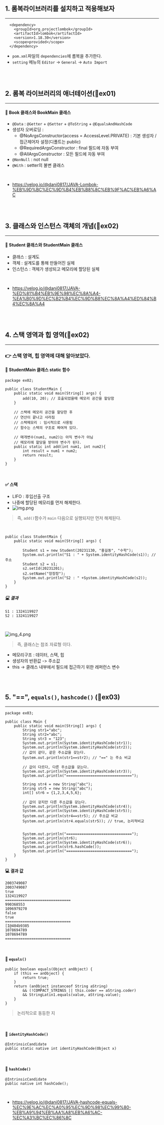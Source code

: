 ## 1. 롬복라이브러리를 설치하고 적용해보자
___
```
  <dependency>
    <groupId>org.projectlombok</groupId>
    <artifactId>lombok</artifactId>
    <version>1.18.30</version>
    <scope>provided</scope>
  </dependency>
```
 - `pom.xml`파일의 `dependencies`에 롬복을 추가한다.
- `setting` 메뉴의 `Editor` -> `General` -> `Auto Import`

<br>
<br>

## 2. 롬복 라이브러리의 애너테이션(📂ex01)
___

#### 💾 Book 클래스와 BookMain 클래스<br>
 
 - `@Data` : `@Getter` +  `@Setter` + `@ToString` + `@EqualsAndHashCode`
 - 생성자 오버로딩 :
   - @NoArgsConstructor(access = AccessLevel.PRIVATE) : 기본 생성자 / 접근제어자 설정(디폴트는 public)
   - @RequiredArgsConstructor : final 필드에 자동 부여
   - @AllArgsConstructor : 모든 필드에 자동 부여
 - `@NonNull` : not null
 - `@With` : setter의 불변 클래스

<br>

- https://velog.io/@dani0817/JAVA-Lombok-%EB%9D%BC%EC%9D%B4%EB%B8%8C%EB%9F%AC%EB%A6%AC

<br>
<br>

## 3. 클래스와 인스턴스 객체의 개념(📂ex02)
___
#### 💾 Student 클래스와 StudentMain 클래스<br>
 - 클래스 : 설계도
 - 객체 : 설계도를 통해 만들어진 실체
 - 인스턴스 : 객체가 생성되고 메모리에 할당된 실체

<br>

- https://velog.io/@dani0817/JAVA-%ED%81%B4%EB%9E%98%EC%8A%A4-%EA%B0%9D%EC%B2%B4%EC%9D%B8%EC%8A%A4%ED%84%B4%EC%8A%A4

 <br>
<br>

## 4. 스택 영역과 힙 영역(📂ex02)
___

### 👉 스택 영역, 힙 영역에 대해 알아보았다.<br>
#### 💾 StudentMain 클래스 static 함수
````
package ex02;

public class StudentMain {
    public static void main(String[] args) {
        add(10, 20); // 호출되었을때 메모리 공간을 할당함
    }

    // 스택에 메모리 공간을 할당한 후
    // 연산이 끝나고 사라짐
    // 스택메모리 : 임시적으로 사용됨
    // 함수는 스택의 구조로 짜여져 있다.
    
    // 매개변수(num1, num2)는 아직 변수가 아님
    // 메모리에 할당을 받아야 변수가 된다.
    public static int add(int num1, int num2){
        int result = num1 + num2;
        return result;
    }
}
````
<br>

#### ✅ 스택
- LIFO : 후입선출 구조
- 나중에 할당된 메모리를 먼저 해제한다.
- ![img.png](java/ex01/img.png)
> 즉, `add()`함수가 `main` 다음으로 실행되지만 먼저 해제된다.

<br>

```
public class StudentMain {
    public static void main(String[] args) {

        Student s1 = new Student(20231130, "홍길동", "수학");
        System.out.println("S1 : " + System.identityHashCode(s1)); // 주소
        Student s2 = s1;
        s2.setId(20231201);
        s2.setName("장장장");
        System.out.println("S2 : " +System.identityHashCode(s2));
    }
}
```
##### 💻 결과
```
S1 : 1324119927
S2 : 1324119927
```

<br>

![img_4.png](java/ex01/img_4.png)
> 즉, 클래스는 참조 자료형 이다.

- 메모리구조 : 데이터, 스택, 힙
- 생성자의 반환값 -> 주소값
- this -> 클래스 내부에서 필드에 접근하기 위한 레퍼런스 변수

<br>
<br>



## 5. "==", `equals()`, `hashcode()` (📂ex03)
___

````
package ex03;

public class Main {
    public static void main(String[] args) {
        String str1="abc";
        String str2="abc";
        String str3 = "123";
        System.out.println(System.identityHashCode(str1));
        System.out.println(System.identityHashCode(str2));
        // 값이 같다, 같은 주소값을 갖는다.
        System.out.println(str1==str2); // "==" 는 주소 비교

        // 값이 다르다, 다른 주소값을 갖는다.
        System.out.println(System.identityHashCode(str3));
        System.out.println("==============================");

        String str4 = new String("abc");
        String str5 = new String("abc");
        int[] str6 = {1,2,3,4,5,6};

        // 값이 갖지만 다른 주소값을 갖는다.
        System.out.println(System.identityHashCode(str4));
        System.out.println(System.identityHashCode(str5));
        System.out.println(str4==str5); // 주소값 비교
        System.out.println(str4.equals(str5)); // true, 논리적비교


        System.out.println("==============================");
        System.out.println(str6);
        System.out.println(System.identityHashCode(str6));
        System.out.println(str6.hashCode());
        System.out.println("==============================");
    }
}
````
#### 💻 결과 값
```
2003749087
2003749087
true
1324119927
==============================
990368553
1096979270
false
true
==============================
[I@404b9385
1078694789
1078694789
==============================
```
<br>

#### 💾 `equals()`
```
public boolean equals(Object anObject) {
    if (this == anObject) {
        return true;
    }
    return (anObject instanceof String aString)
        && (!COMPACT_STRINGS || this.coder == aString.coder)
        && StringLatin1.equals(value, aString.value);
    }
}
```
> 논리적으로 동등한 지

<br>

#### 💾 `identityHashCode()`
```
@IntrinsicCandidate
public static native int identityHashCode(Object x)
```
<br>

#### 💾 `hashCode()`
```
@IntrinsicCandidate
public native int hashCode();
```
<br>

- https://velog.io/@dani0817/JAVA-hashcode-equals-%EC%9E%AC%EC%A0%95%EC%9D%98%EC%99%80-%EB%A9%94%EB%AA%A8%EB%A6%AC-%EC%A3%BC%EC%86%8C



